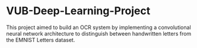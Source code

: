 # VUB-Deep-Learning-Project
This project aimed to build an OCR system by implementing a convolutional neural network architecture to distinguish between handwritten letters from the EMNIST Letters dataset.
